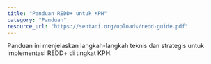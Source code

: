 ```yaml
---
title: "Panduan REDD+ untuk KPH"
category: "Panduan"
resource_url: "https://sentani.org/uploads/redd-guide.pdf"
---
```


Panduan ini menjelaskan langkah-langkah teknis dan strategis untuk implementasi REDD+ di tingkat KPH.